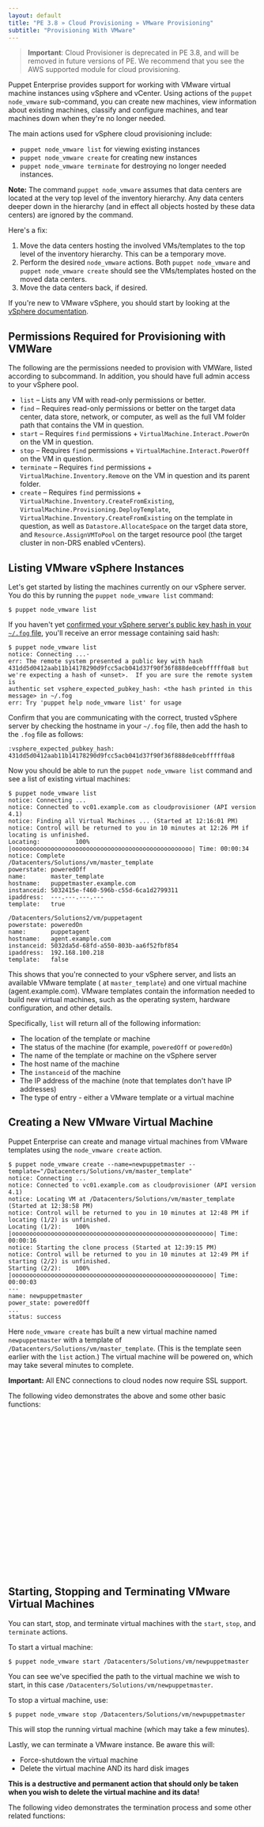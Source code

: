 ```yaml
---
layout: default
title: "PE 3.8 » Cloud Provisioning » VMware Provisioning"
subtitle: "Provisioning With VMware"
---
```


>**Important**: Cloud Provisioner is deprecated in PE 3.8, and will be removed in future versions of PE. We recommend that you see the AWS supported module for cloud provisioning.

Puppet Enterprise provides support for working with VMware virtual machine instances using vSphere and vCenter. Using actions of the `puppet node_vmware` sub-command, you can create new machines, view information about existing machines, classify and configure machines, and tear machines down when they're no longer needed.

The main actions used for vSphere cloud provisioning include:

*  `puppet node_vmware list` for viewing existing instances
*  `puppet node_vmware create` for creating new instances
*  `puppet node_vmware terminate` for destroying no longer needed instances.


**Note:** The command `puppet node_vmware` assumes that data centers are located at the very top level of the inventory hierarchy. Any data centers deeper down in the hierarchy (and in effect all objects hosted by these data centers) are ignored by the command.

Here's a fix:

1. Move the data centers hosting the involved VMs/templates to the top level of the inventory hierarchy. This can be a temporary move.
2. Perform the desired `node_vmware` actions. Both `puppet node_vmware` and `puppet node_vmware create` should see the VMs/templates hosted on the moved data centers.
3. Move the data centers back, if desired.

If you're new to VMware vSphere, you should start by looking at the [vSphere
documentation](http://pubs.vmware.com/vsphere-50/index.jsp).

Permissions Required for Provisioning with VMWare
-----

The following are the permissions needed to provision with VMWare, listed according to subcommand. In addition, you should have full admin access to your vSphere pool.


+ `list` – Lists any VM with read-only permissions or better.
+ `find` – Requires read-only permissions or better on the target data center, data store, network, or computer, as well as the full VM folder path that contains the VM in question.
+ `start` – Requires `find` permissions + `VirtualMachine.Interact.PowerOn` on the VM in question.
+ `stop` – Requires `find` permissions + `VirtualMachine.Interact.PowerOff` on the VM in question.
+ `terminate` – Requires `find` permissions + `VirtualMachine.Inventory.Remove` on the VM in question and its parent folder.
+ `create` – Requires `find` permissions + `VirtualMachine.Inventory.CreateFromExisting`, `VirtualMachine.Provisioning.DeployTemplate`, `VirtualMachine.Inventory.CreateFromExisting` on the template in question, as well as `Datastore.AllocateSpace` on the target data store, and `Resource.AssignVMToPool` on the target resource pool (the target cluster in non-DRS enabled vCenters).


Listing VMware vSphere Instances
-----

Let's get started by listing the machines currently on our vSphere
server.  You do this by running the `puppet node_vmware list` command:

    $ puppet node_vmware list

If you haven't yet [confirmed your vSphere server's public key hash in your `~/.fog` file](./cloudprovisioner_configuring.html#adding-vmware-credentials), you'll receive an error message containing said hash:

    $ puppet node_vmware list
    notice: Connecting ...·
    err: The remote system presented a public key with hash
    431dd5d0412aab11b14178290d9fcc5acb041d37f90f36f888de0cebfffff0a8 but
    we're expecting a hash of <unset>.  If you are sure the remote system is
    authentic set vsphere_expected_pubkey_hash: <the hash printed in this
    message> in ~/.fog
    err: Try 'puppet help node_vmware list' for usage

Confirm that you are communicating with the correct, trusted vSphere server by checking the hostname in your `~/.fog` file, then add the hash to the `.fog` file as follows:

    :vsphere_expected_pubkey_hash: 431dd5d0412aab11b14178290d9fcc5acb041d37f90f36f888de0cebfffff0a8

Now you should be able to run the `puppet node_vmware list` command and see a list of existing virtual machines:

    $ puppet node_vmware list
    notice: Connecting ...
    notice: Connected to vc01.example.com as cloudprovisioner (API version 4.1)
    notice: Finding all Virtual Machines ... (Started at 12:16:01 PM)
    notice: Control will be returned to you in 10 minutes at 12:26 PM if locating is unfinished.
    Locating:          100% |ooooooooooooooooooooooooooooooooooooooooooooooooooo| Time: 00:00:34
    notice: Complete
    /Datacenters/Solutions/vm/master_template
    powerstate: poweredOff
    name:       master_template
    hostname:   puppetmaster.example.com
    instanceid: 5032415e-f460-596b-c55d-6ca1d2799311
    ipaddress:  ---.---.---.---
    template:   true

    /Datacenters/Solutions2/vm/puppetagent
    powerstate: poweredOn
    name:       puppetagent
    hostname:   agent.example.com
    instanceid: 5032da5d-68fd-a550-803b-aa6f52fbf854
    ipaddress:  192.168.100.218
    template:   false

This shows that you're connected to your vSphere server, and lists an available VMware template ( at `master_template`) and one virtual machine (agent.example.com). VMware templates contain the information needed to build new virtual machines, such as the operating system, hardware configuration, and other details.


Specifically, `list` will return all of the following information:

- The location of the template or machine
- The status of the machine (for example, `poweredOff` or `poweredOn`)
- The name of the template or machine on the vSphere server
- The host name of the machine
- The `instanceid` of the machine
- The IP address of the machine (note that templates don't have IP addresses)
- The type of entry - either a VMware template or a virtual machine

Creating a New VMware Virtual Machine
-----

Puppet Enterprise can create and manage virtual machines from VMware templates using the `node_vmware create` action.

    $ puppet node_vmware create --name=newpuppetmaster --template="/Datacenters/Solutions/vm/master_template"
    notice: Connecting ...
    notice: Connected to vc01.example.com as cloudprovisioner (API version 4.1)
    notice: Locating VM at /Datacenters/Solutions/vm/master_template (Started at 12:38:58 PM)
    notice: Control will be returned to you in 10 minutes at 12:48 PM if locating (1/2) is unfinished.
    Locating (1/2):    100% |ooooooooooooooooooooooooooooooooooooooooooooooooooooooooo| Time: 00:00:16
    notice: Starting the clone process (Started at 12:39:15 PM)
    notice: Control will be returned to you in 10 minutes at 12:49 PM if starting (2/2) is unfinished.
    Starting (2/2):    100% |ooooooooooooooooooooooooooooooooooooooooooooooooooooooooo| Time: 00:00:03
    ---
    name: newpuppetmaster
    power_state: poweredOff
    ...
    status: success

Here `node_vmware create` has built a new virtual machine named `newpuppetmaster` with a
template of `/Datacenters/Solutions/vm/master_template`. (This is the template seen earlier with the `list` action.)  The
virtual machine will be powered on, which may take several minutes to complete.

**Important:** All ENC connections to cloud nodes now require SSL support.

The following video demonstrates the above and some other basic functions:

<object width="420" height="315"><param name="movie"
value="http://www.youtube.com/v/dIVOS53ZPFc?version=3&amp;hl=en_US"></param><param
name="allowFullScreen" value="true"></param><param
name="allowscriptaccess" value="always"></param><embed
src="https://www.youtube.com/v/dIVOS53ZPFc?version=3&amp;hl=en_US"
type="application/x-shockwave-flash" width="420" height="315"
allowscriptaccess="always" allowfullscreen="true"></embed></object>

Starting, Stopping and Terminating VMware Virtual Machines
-----

You can start, stop, and terminate virtual machines with the `start`, `stop`, and `terminate` actions.

To start a virtual machine:

    $ puppet node_vmware start /Datacenters/Solutions/vm/newpuppetmaster

You can see we've specified the path to the virtual machine we wish to start,
in this case `/Datacenters/Solutions/vm/newpuppetmaster`.

To stop a virtual machine, use:

    $ puppet node_vmware stop /Datacenters/Solutions/vm/newpuppetmaster

This will stop the running virtual machine (which may take a few minutes).

Lastly, we can terminate a VMware instance.  Be aware this will:

- Force-shutdown the virtual machine
- Delete the virtual machine AND its hard disk images

**This is a destructive and permanent action that should only be taken when you wish to delete
the virtual machine and its data!**

The following video demonstrates the termination process and some other related functions:

<object width="560" height="315"><param name="movie"
value="http://www.youtube.com/v/-o0h83LYSA0?version=3&amp;hl=en_US"></param><param
name="allowFullScreen" value="true"></param><param
name="allowscriptaccess" value="always"></param><embed
src="http://www.youtube.com/v/-o0h83LYSA0?version=3&amp;hl=en_US"
type="application/x-shockwave-flash" width="560" height="315"
allowscriptaccess="always" allowfullscreen="true"></embed></object>

Getting more help
-----

The `puppet node_vmware` command has extensive in-line help and a man page.

To see the available actions and command line options, run:

    $ puppet help node_vmware
    USAGE: puppet node_vmware <action>

    This subcommand provides a command line interface to work with VMware vSphere
    Virtual Machine instances.  The goal of these actions is to easily create
    new virtual machines, install Puppet onto them, and clean up when they're
    no longer required.

    OPTIONS:
    --render-as FORMAT             - The rendering format to use.
    --verbose                      - Whether to log verbosely.
    --debug                        - Whether to log debug information.

    ACTIONS:
    create       Create a new VM from a template
    find         Find a VMware Virtual Machine
    list         List VMware Virtual Machines
    start        Start a Virtual Machine
    stop         Stop a running Virtual Machine
    terminate    Terminate (destroy) a VM

    See 'puppet man node_vmware' or 'man puppet-node_vmware' for full help.

You can get help on individual actions by running:

    $ puppet help node_vmware <ACTION>

For example:

    $ puppet help node_vmware start



* * *

- [Next: Provisioning with GCE](./cloudprovisioner_gce.html)
